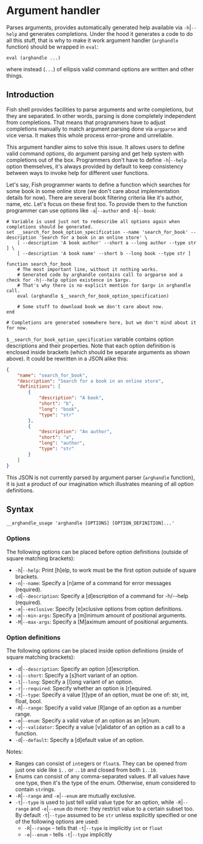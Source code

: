 # Argument handler

Parses arguments, provides automatically generated help available via `-h`|`--help` and generates completions. Under the hood it generates a code to do all this stuff, that is why to make it work argument handler (`arghandle` function) should be wrapped in `eval`:

```fish
eval (arghandle ...)
```

where instead (`...`) of ellipsis valid command options are written and other things.

## Introduction

Fish shell provides facilities to parse arguments and write completions, but they are separated. In other words, parsing is done completely independent from completions. That means that programmers have to adjust completions manually to match argument parsing done via `argparse` and vice versa. It makes this whole process error-prone and unreliable.

This argument handler aims to solve this issue. It allows users to define valid command options, do argument parsing and get help system with completions out of the box. Programmers don't have to define `-h`|`--help` option themselves, it's always provided by default to keep consistency between ways to invoke help for different user functions.

Let's say, Fish programmer wants to define a function which searches for some book in some online store (we don't care about implementation details for now). There are several book filtering criteria like it's author, name, etc. Let's focus on these first too. To provide them to the function programmer can use options like `-a`|`--author` and `-b`|`--book`:

```fish
# Variable is used just not to redescribe all options again when completions should be generated.
set __search_for_book_option_specification --name 'search_for_book' --description 'Search for a book in an online store' \
    [ --description 'A book author' --short a --long author --type str ] \
    [ --description 'A book name' --short b --long book --type str ]

function search_for_book  
    # The most important line, without it nothing works.
    # Generated code by arghandle contains call to argparse and a check for -h|--help option existence in $argv.
    # That's why there is no explicit mention for $argv in arghandle call.
    eval (arghandle $__search_for_book_option_specification)

    # Some stuff to download book we don't care about now.
end

# Completions are generated somewhere here, but we don't mind about it for now.
```

`$__search_for_book_option_specification` variable contains option descriptions and their properties. Note that each option definition is enclosed inside brackets (which should be separate arguments as shown above). It could be rewritten in a JSON alike this:

```json
{
    "name": "search_for_book",
    "description": "Search for a book in an online store",
    "definitions": [
        {
            "description": "A book",
            "short": "b",
            "long": "book",
            "type": "str"
        },
        {
            "description": "An author",
            "short": "a",
            "long": "author",
            "type": "str"
        }
    ]
}
```

This JSON is not currently parsed by argument parser (`arghandle` function), it is just a product of our imagination which illustrates meaning of all option definitions.

## Syntax

```fish
__arghandle_usage 'arghandle [OPTIONS] [OPTION_DEFINITION]...'
```

### Options

The following options can be placed before option definitions (outside of square matching brackets):

- `-h`|`--help`: Print [h]elp, to work must be the first option outside of square brackets.
- `-n`|`--name`: Specify a [n]ame of a command for error messages (required).
- `-d`|`--description`: Specify a [d]escription of a command for -h/--help (required).
- `-e`|`--exclusive`: Specify [e]xclusive options from option definitions.
- `-m`|`--min-args`: Specify a [m]inimum amount of positional arguments.
- `-M`|`--max-args`: Specify a [M]aximum amount of positional arguments.

### Option definitions

The following options can be placed inside option definitions (inside of square matching brackets):

- `-d`|`--description`: Specify an option [d]escription.
- `-s`|`--short`: Specify a [s]hort variant of an option.
- `-l`|`--long`: Specify a [l]ong variant of an option.
- `-r`|`--required`: Specify whether an option is [r]equired.
- `-t`|`--type`: Specify a value [t]ype of an option, must be one of: str, int, float, bool.
- `-R`|`--range`: Specify a valid value [R]ange of an option as a number range.
- `-e`|`--enum`: Specify a valid value of an option as an [e]num.
- `-v`|`--validator`: Specify a value [v]alidator of an option as a call to a function.
- `-d`|`--default`: Specify a [d]efault value of an option.

Notes:

- Ranges can consist of `int`egers or `float`s. They can be opened from just one side like `1..` or `..10` and closed from both `1..10`.
- Enums can consist of any comma-separated values. If all values have one type, then it's the type of the enum. Otherwise, enum considered to contain `str`ings.
- `-R`|`--range` and `-e`|`--enum` are mutually exclusive.
- `-t`|`--type` is used to just tell valid value type for an option, while `-R`|`--range` and `-e`|`--enum` do more: they restrict value to a certain subset too. By default `-t`|`--type` assumed to be `str` unless explicitly specified or one of the following options are used:
  - `-R`|`--range` - tells that `-t`|`--type` is implicitly `int` or `float`
  - `-e`|`--enum` - tells `-t`|`--type` implicitly  
